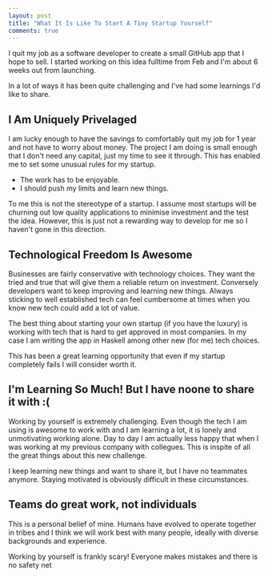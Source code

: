 ```yaml
---
layout: post
title: "What It Is Like To Start A Tiny Startup Yourself"
comments: true
---
```


I quit my job as a software developer to create a small GitHub app that I hope to sell. I started working on this idea fulltime from Feb and I'm about 6 weeks out from launching.

In a lot of ways it has been quite challenging and I've had some learnings I'd like to share.

## I Am Uniquely Privelaged

I am lucky enough to have the savings to comfortably quit my job for 1 year and not have to worry about money. The project I am doing is small enough that I don't need any capital, just my time to see it through. This has enabled me to set some unusual rules for my startup.

- The work has to be enjoyable.
- I should push my limits and learn new things.

To me this is not the stereotype of a startup. I assume most startups will be churning out low quality applications to minimise investment and the test the idea. However, this is just not a rewarding way to develop for me so I haven't gone in this direction.

## Technological Freedom Is Awesome

Businesses are fairly conservative with technology choices. They want the tried and true that will give them a reliable return on investment. Conversely developers want to keep improving and learning new things. Always sticking to well established tech can feel cumbersome at times when you know new tech could add a lot of value.

The best thing about starting your own startup (if you have the luxury) is working with tech that is hard to get approved in most companies. In my case I am writing the app in Haskell among other new (for me) tech choices.

This has been a great learning opportunity that even if my startup completely fails I will consider worth it.

## I'm Learning So Much! But I have noone to share it with :(

Working by yourself is extremely challenging. Even though the tech I am using is awesome to work with and I am learning a lot, it is lonely and unmotivating working alone. Day to day I am actually less happy that when I was working at my previous company with collegues. This is inspite of all the great things about this new challenge.

I keep learning new things and want to share it, but I have no teammates anymore. Staying motivated is obviously difficult in these circumstances.

## Teams do great work, not individuals

This is a personal belief of mine. Humans have evolved to operate together in tribes and I think we will work best with many people, ideally with diverse backgrounds and experience.

Working by yourself is frankly scary! Everyone makes mistakes and there is no safety net

